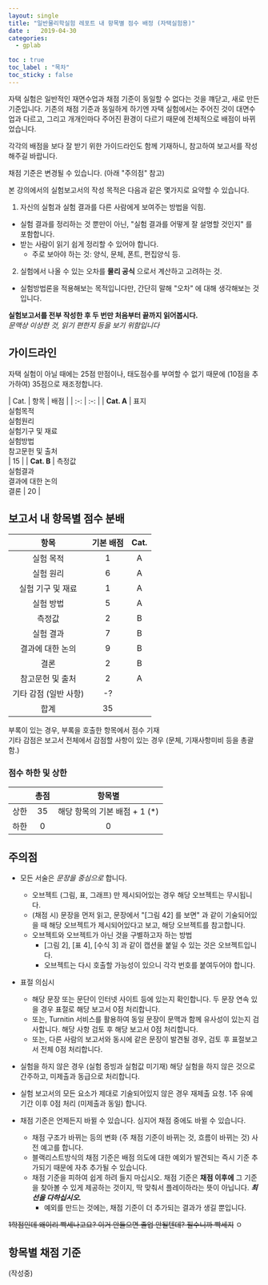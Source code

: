 ```yaml
---
layout: single
title: "일반물리학실험 레포트 내 항목별 점수 배정 (자택실험용)"
date :   2019-04-30
categories:
  - gplab

toc : true
toc_label : "목차"
toc_sticky : false
---
```

<!-- permalink: /gplab-score-est/ -->


자택 실험은 일반적인 재면수업과 채점 기준이 동일할 수 없다는 것을 꺠닫고, 새로 만든 기준입니다.
기존의 채점 기준과 동일하게 하기엔 자택 실험에서는 주어진 것이 대면수업과 다르고, 그리고 개개인마다 주어진 환경이 다르기 때문에 전체적으로 배점이 바뀌었습니다.  

각각의 배점을 보다 잘 받기 위한 가이드라인도 함께 기재하니, 참고하여 보고서를 작성해주길 바랍니다.

채점 기준은 변경될 수 있습니다. (아래 "주의점" 참고)

본 강의에서의 실험보고서의 작성 목적은 다음과 같은 몇가지로 요약할 수 있습니다.

1. 자신의 실험과 실험 결과를 다른 사람에게 보여주는 방법을 익힘.
  - 실험 결과를 정리하는 것 뿐만이 아닌, "실험 결과를 어떻게 잘 설명할 것인지" 를 포함합니다.
  - 받는 사람이 읽기 쉽게 정리할 수 있어야 합니다.
    - 주로 보아야 하는 것: 양식, 문체, 폰트, 편집양식 등.
2. 실험에서 나올 수 있는 오차를 **물리 공식** 으로서 계산하고 고려하는 것.
  - 실험방법론을 적용해보는 목적입니다만, 간단히 말해 "오차" 에 대해 생각해보는 것입니다.

**실험보고서를 전부 작성한 후 두 번만 처음부터 끝까지 읽어봅시다.**   
*문맥상 이상한 것, 읽기 편한지 등을 보기 위함입니다*

## 가이드라인

자택 실험이 아닐 때에는 25점 만점이나, 태도점수를 부여할 수 없기 때문에 (10점을 추가하여) 35점으로 재조정합니다.

| Cat. | 항목 | 배점 |
| :-: | :-: |
| **Cat. A** | 표지 <br> 실험목적 <br>실험원리 <br> 실험기구 및 재료 <br> 실험방법 <br> 참고문헌 및 출처 <br>| 15 |
| **Cat. B** | 측정값 <br> 실험결과 <br> 결과에 대한 논의 <br> 결론 | 20 |

## 보고서 내 항목별 점수 분배

| 항목 | 기본 배점 | Cat. |
| :-: | :-: | :-: |
| 실험 목적 | 1 | A |
| 실험 원리 | 6 | A |
| 실험 기구 및 재료 | 1 | A |
| 실험 방법 | 5 | A |
| 측정값 | 2 | B |
| 실험 결과 | 7 | B |
| 결과에 대한 논의 | 9 | B |
| 결론 | 2 | B |
| 참고문헌 및 출처 | 2 | A |
| 기타 감점 (일반 사항) | -? |
| 합계 | 35  |  |

부록이 있는 경우, 부록을 호출한 항목에서 점수 기재  
기타 감점은 보고서 전체에서 감점할 사항이 있는 경우 (문체, 기재사항미비 등을 총괄함.)

### 점수 하한 및 상한

|     | 총점 | 항목별 |
| :-: | :-: | :-: |
| 상한 | 35 | 해당 항목의 기본 배점 + 1 (\*) |
| 하한 | 0  | 0 |

## 주의점

- 모든 서술은 *문장을 중심으로* 합니다.
  - 오브젝트 (그림, 표, 그래프) 만 제시되어있는 경우 해당 오브젝트는 무시됩니다.
  - (채점 시) 문장을 먼저 읽고, 문장에서 "[그림 42] 를 보면" 과 같이 기술되어있을 때 해당 오브젝트가 제시되어있다고 보고, 해당 오브젝트를 참고합니다.
  - 오브젝트와 오브젝트가 아닌 것을 구별하고자 하는 방법
    - [그림 2], [표 4], [수식 3] 과 같이 캡션을 붙일 수 있는 것은 오브젝트입니다.
    - 오브젝트는 다시 호출할 가능성이 있으니 각각 번호를 붙여두어야 합니다.

- 표절 의심시
  - 해당 문장 또는 문단이 인터넷 사이트 등에 있는지 확인합니다. 두 문장 연속 있을 경우 표절로 해당 보고서 0점 처리합니다.
  - 또는, Turnitin 서비스를 활용하여 동일 문장이 문맥과 함께 유사성이 있는지 검사합니다. 해당 사항 검토 후 해당 보고서 0점 처리합니다.
  - 또는, 다른 사람의 보고서와 동시에 같은 문장이 발견될 경우, 검토 후 표절보고서 전체 0점 처리합니다.
- 실험을 하지 않은 경우 (실험 증빙과 실험값 미기재) 해당 실험을 하지 않은 것으로 간주하고, 미제출과 동급으로 처리합니다.
- 실험 보고서의 모든 요소가 제대로 기술되어있지 않은 경우 재제출 요청. 1주 유예 기간 이후 0점 처리 (미제출과 동일) 합니다.

- 채점 기준은 언제든지 바뀔 수 있습니다. 심지어 채점 중에도 바뀔 수 있습니다.
  - 채점 구조가 바뀌는 등의 변화 (주 채점 기준이 바뀌는 것, 흐름이 바뀌는 것) 사전 예고를 합니다.
  - 블랙리스트방식의 채점 기준은 배점 의도에 대한 예외가 발견되는 즉시 기준 추가되기 때문에 자추 추가될 수 있습니다.
  - 채점 기준을 피하여 쉽게 하려 들지 마십시오. 채점 기준은 **채점 이후에** 그 기준을 찾아볼 수 있게 제공하는 것이지, 딱 맞춰서 플레이하라는 뜻이 아닙니다. ***최선을 다하십시오.***
    - 예외를 만드는 것에는, 채점 기준이 더 추가되는 결과가 생길 뿐입니다.
  

~~1학점인데 왜이리 빡세나고요? 이거 안들으면 졸업 안될텐데? 필수니까 빡세지~~
ㅇ
## 항목별 채점 기준

(작성중)


